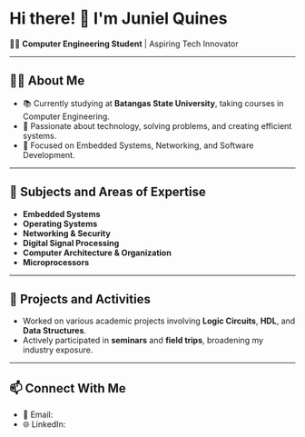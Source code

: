# Hi there! 👋 I'm **Juniel Quines**  
👨‍💻 **Computer Engineering Student** | Aspiring Tech Innovator  

---

## 👩‍🎓 About Me  
- 📚 Currently studying at **Batangas State University**, taking courses in Computer Engineering.  
- 🚀 Passionate about technology, solving problems, and creating efficient systems.  
- 🎯 Focused on Embedded Systems, Networking, and Software Development.  

---

## 📘 Subjects and Areas of Expertise  
- **Embedded Systems**  
- **Operating Systems**  
- **Networking & Security**  
- **Digital Signal Processing**  
- **Computer Architecture & Organization**  
- **Microprocessors**  

---

## 📂 Projects and Activities  
- Worked on various academic projects involving **Logic Circuits**, **HDL**, and **Data Structures**.  
- Actively participated in **seminars** and **field trips**, broadening my industry exposure.  

---

## 📫 Connect With Me  
- 📧 Email:  
- 🌐 LinkedIn: 
